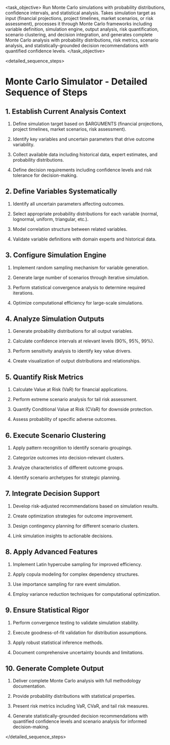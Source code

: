 <task name="Monte Carlo Simulator">

<task_objective>
Run Monte Carlo simulations with probability distributions, confidence intervals, and statistical analysis. Takes simulation target as input (financial projections, project timelines, market scenarios, or risk assessment), processes it through Monte Carlo frameworks including variable definition, simulation engine, output analysis, risk quantification, scenario clustering, and decision integration, and generates complete Monte Carlo analysis with probability distributions, risk metrics, scenario analysis, and statistically-grounded decision recommendations with quantified confidence levels.
</task_objective>

<detailed_sequence_steps>
# Monte Carlo Simulator - Detailed Sequence of Steps

## 1. Establish Current Analysis Context

1. Define simulation target based on $ARGUMENTS (financial projections, project timelines, market scenarios, risk assessment).

2. Identify key variables and uncertain parameters that drive outcome variability.

3. Collect available data including historical data, expert estimates, and probability distributions.

4. Define decision requirements including confidence levels and risk tolerance for decision-making.

## 2. Define Variables Systematically

1. Identify all uncertain parameters affecting outcomes.

2. Select appropriate probability distributions for each variable (normal, lognormal, uniform, triangular, etc.).

3. Model correlation structure between related variables.

4. Validate variable definitions with domain experts and historical data.

## 3. Configure Simulation Engine

1. Implement random sampling mechanism for variable generation.

2. Generate large number of scenarios through iterative simulation.

3. Perform statistical convergence analysis to determine required iterations.

4. Optimize computational efficiency for large-scale simulations.

## 4. Analyze Simulation Outputs

1. Generate probability distributions for all output variables.

2. Calculate confidence intervals at relevant levels (90%, 95%, 99%).

3. Perform sensitivity analysis to identify key value drivers.

4. Create visualization of output distributions and relationships.

## 5. Quantify Risk Metrics

1. Calculate Value at Risk (VaR) for financial applications.

2. Perform extreme scenario analysis for tail risk assessment.

3. Quantify Conditional Value at Risk (CVaR) for downside protection.

4. Assess probability of specific adverse outcomes.

## 6. Execute Scenario Clustering

1. Apply pattern recognition to identify scenario groupings.

2. Categorize outcomes into decision-relevant clusters.

3. Analyze characteristics of different outcome groups.

4. Identify scenario archetypes for strategic planning.

## 7. Integrate Decision Support

1. Develop risk-adjusted recommendations based on simulation results.

2. Create optimization strategies for outcome improvement.

3. Design contingency planning for different scenario clusters.

4. Link simulation insights to actionable decisions.

## 8. Apply Advanced Features

1. Implement Latin hypercube sampling for improved efficiency.

2. Apply copula modeling for complex dependency structures.

3. Use importance sampling for rare event simulation.

4. Employ variance reduction techniques for computational optimization.

## 9. Ensure Statistical Rigor

1. Perform convergence testing to validate simulation stability.

2. Execute goodness-of-fit validation for distribution assumptions.

3. Apply robust statistical inference methods.

4. Document comprehensive uncertainty bounds and limitations.

## 10. Generate Complete Output

1. Deliver complete Monte Carlo analysis with full methodology documentation.

2. Provide probability distributions with statistical properties.

3. Present risk metrics including VaR, CVaR, and tail risk measures.

4. Generate statistically-grounded decision recommendations with quantified confidence levels and scenario analysis for informed decision-making.

</detailed_sequence_steps>

</task>
